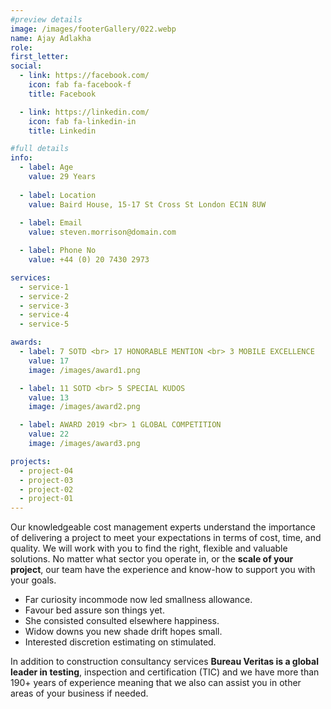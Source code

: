 ```yaml
---
#preview details
image: /images/footerGallery/022.webp
name: Ajay Adlakha
role: 
first_letter: 
social:
  - link: https://facebook.com/
    icon: fab fa-facebook-f
    title: Facebook

  - link: https://linkedin.com/
    icon: fab fa-linkedin-in
    title: Linkedin

#full details
info:
  - label: Age
    value: 29 Years
  
  - label: Location
    value: Baird House, 15-17 St Cross St London EC1N 8UW
  
  - label: Email
    value: steven.morrison@domain.com

  - label: Phone No
    value: +44 (0) 20 7430 2973

services: 
  - service-1
  - service-2
  - service-3
  - service-4
  - service-5

awards:
  - label: 7 SOTD <br> 17 HONORABLE MENTION <br> 3 MOBILE EXCELLENCE
    value: 17
    image: /images/award1.png

  - label: 11 SOTD <br> 5 SPECIAL KUDOS
    value: 13
    image: /images/award2.png

  - label: AWARD 2019 <br> 1 GLOBAL COMPETITION
    value: 22
    image: /images/award3.png

projects: 
  - project-04
  - project-03
  - project-02
  - project-01
---
```


Our knowledgeable cost management experts understand the importance of delivering a project to meet your expectations in terms of cost, time, and quality. We will work with you to find the right, flexible and valuable solutions. No matter what sector you operate in, or the **scale of your project**, our team have the experience and know-how to support you with your goals.

- Far curiosity incommode now led smallness allowance.
- Favour bed assure son things yet.
- She consisted consulted elsewhere happiness.
- Widow downs you new shade drift hopes small.
- Interested discretion estimating on stimulated.

In addition to construction consultancy services **Bureau Veritas is a global leader in testing**, inspection and certification (TIC) and we have more than 190+ years of experience meaning that we also can assist you in other areas of your business if needed.